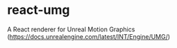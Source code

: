 # react-umg
A React renderer for Unreal Motion Graphics (https://docs.unrealengine.com/latest/INT/Engine/UMG/)
